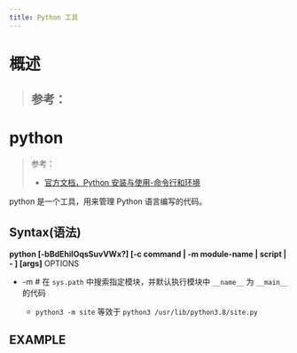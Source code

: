 ```yaml
---
title: Python 工具
---
```


# 概述

> ## 参考：

# python

> 参考：
> - [官方文档，Python 安装与使用-命令行和环境](https://docs.python.org/3/using/cmdline.html)

python 是一个工具，用来管理 Python 语言编写的代码。

## Syntax(语法)

**python \[-bBdEhiIOqsSuvVWx?] \[-c command | -m module-name | script | - ] \[args]**
OPTIONS

- -m <ModuleName> # 在 `sys.path` 中搜索指定模块，并默认执行模块中 `__name__` 为 `__main__` 的代码
  - `python3 -m site` 等效于 `python3 /usr/lib/python3.8/site.py`

## EXAMPLE
